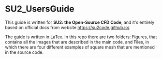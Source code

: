 # SU2_UsersGuide

This guide is written for **SU2: the Open-Source CFD Code**, and it's entirely based on official docs from website https://su2code.github.io/.

The guide is written in LaTex. In this repo there are two folders: Figures, that contains all the images that are described in the main code, and Files, in which there are four different examples of square mesh that are mentioned in the source code.
